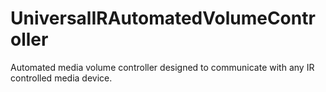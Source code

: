 # UniversalIRAutomatedVolumeController
 Automated media volume controller designed to communicate with any IR controlled media device. 
